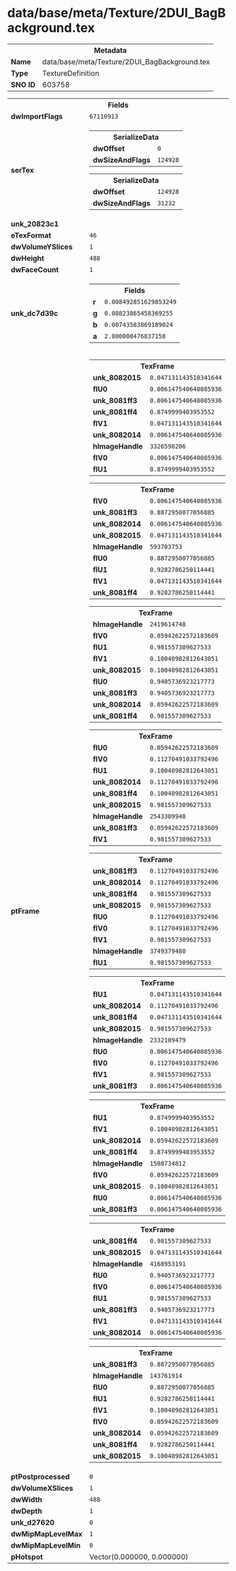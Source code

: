 <h1>data/base/meta/Texture/2DUI_BagBackground.tex</h1><table><tr><th colspan="100%">Metadata</th></tr><tr><td><b>Name</b></td><td>data/base/meta/Texture/2DUI_BagBackground.tex</td></tr><tr><td><b>Type</b></td><td>TextureDefinition</td></tr><tr><td><b>SNO ID</b></td><td>603758</td></tr></table>

<table><tr><th colspan="100%">Fields</th></tr><tr><td><b>dwImportFlags</b></td><td><code>67110913</code></td></tr><tr><td><b>serTex</b></td><td><table><tr><th colspan="100%">SerializeData</th></tr><tr><td><b>dwOffset</b></td><td><code>0</code></td></tr><tr><td><b>dwSizeAndFlags</b></td><td><code>124928</code></td></tr></table>


<table><tr><th colspan="100%">SerializeData</th></tr><tr><td><b>dwOffset</b></td><td><code>124928</code></td></tr><tr><td><b>dwSizeAndFlags</b></td><td><code>31232</code></td></tr></table>


</td></tr><tr><td><b>unk_20823c1</b></td><td></td></tr><tr><td><b>eTexFormat</b></td><td><code>46</code></td></tr><tr><td><b>dwVolumeYSlices</b></td><td><code>1</code></td></tr><tr><td><b>dwHeight</b></td><td><code>488</code></td></tr><tr><td><b>dwFaceCount</b></td><td><code>1</code></td></tr><tr><td><b>unk_dc7d39c</b></td><td><table><tr><th colspan="100%">Fields</th></tr><tr><td><b>r</b></td><td><code>0.008492851629853249</code></td></tr><tr><td><b>g</b></td><td><code>0.00823865458369255</code></td></tr><tr><td><b>b</b></td><td><code>0.00743583869189024</code></td></tr><tr><td><b>a</b></td><td><code>2.000000476837158</code></td></tr></table>

</td></tr><tr><td><b>ptFrame</b></td><td><table><tr><th colspan="100%">TexFrame</th></tr><tr><td><b>unk_8082015</b></td><td><code>0.047131143510341644</code></td></tr><tr><td><b>flU0</b></td><td><code>0.006147540640085936</code></td></tr><tr><td><b>unk_8081ff3</b></td><td><code>0.006147540640085936</code></td></tr><tr><td><b>unk_8081ff4</b></td><td><code>0.8749999403953552</code></td></tr><tr><td><b>flV1</b></td><td><code>0.047131143510341644</code></td></tr><tr><td><b>unk_8082014</b></td><td><code>0.006147540640085936</code></td></tr><tr><td><b>hImageHandle</b></td><td><code>3326598206</code></td></tr><tr><td><b>flV0</b></td><td><code>0.006147540640085936</code></td></tr><tr><td><b>flU1</b></td><td><code>0.8749999403953552</code></td></tr></table>


<table><tr><th colspan="100%">TexFrame</th></tr><tr><td><b>flV0</b></td><td><code>0.006147540640085936</code></td></tr><tr><td><b>unk_8081ff3</b></td><td><code>0.8872950077056885</code></td></tr><tr><td><b>unk_8082014</b></td><td><code>0.006147540640085936</code></td></tr><tr><td><b>unk_8082015</b></td><td><code>0.047131143510341644</code></td></tr><tr><td><b>hImageHandle</b></td><td><code>593703753</code></td></tr><tr><td><b>flU0</b></td><td><code>0.8872950077056885</code></td></tr><tr><td><b>flU1</b></td><td><code>0.9282786250114441</code></td></tr><tr><td><b>flV1</b></td><td><code>0.047131143510341644</code></td></tr><tr><td><b>unk_8081ff4</b></td><td><code>0.9282786250114441</code></td></tr></table>


<table><tr><th colspan="100%">TexFrame</th></tr><tr><td><b>hImageHandle</b></td><td><code>2419614748</code></td></tr><tr><td><b>flV0</b></td><td><code>0.05942622572183609</code></td></tr><tr><td><b>flU1</b></td><td><code>0.981557309627533</code></td></tr><tr><td><b>flV1</b></td><td><code>0.10040982812643051</code></td></tr><tr><td><b>unk_8082015</b></td><td><code>0.10040982812643051</code></td></tr><tr><td><b>flU0</b></td><td><code>0.9405736923217773</code></td></tr><tr><td><b>unk_8081ff3</b></td><td><code>0.9405736923217773</code></td></tr><tr><td><b>unk_8082014</b></td><td><code>0.05942622572183609</code></td></tr><tr><td><b>unk_8081ff4</b></td><td><code>0.981557309627533</code></td></tr></table>


<table><tr><th colspan="100%">TexFrame</th></tr><tr><td><b>flU0</b></td><td><code>0.05942622572183609</code></td></tr><tr><td><b>flV0</b></td><td><code>0.11270491033792496</code></td></tr><tr><td><b>flU1</b></td><td><code>0.10040982812643051</code></td></tr><tr><td><b>unk_8082014</b></td><td><code>0.11270491033792496</code></td></tr><tr><td><b>unk_8081ff4</b></td><td><code>0.10040982812643051</code></td></tr><tr><td><b>unk_8082015</b></td><td><code>0.981557309627533</code></td></tr><tr><td><b>hImageHandle</b></td><td><code>2543309940</code></td></tr><tr><td><b>unk_8081ff3</b></td><td><code>0.05942622572183609</code></td></tr><tr><td><b>flV1</b></td><td><code>0.981557309627533</code></td></tr></table>


<table><tr><th colspan="100%">TexFrame</th></tr><tr><td><b>unk_8081ff3</b></td><td><code>0.11270491033792496</code></td></tr><tr><td><b>unk_8082014</b></td><td><code>0.11270491033792496</code></td></tr><tr><td><b>unk_8081ff4</b></td><td><code>0.981557309627533</code></td></tr><tr><td><b>unk_8082015</b></td><td><code>0.981557309627533</code></td></tr><tr><td><b>flU0</b></td><td><code>0.11270491033792496</code></td></tr><tr><td><b>flV0</b></td><td><code>0.11270491033792496</code></td></tr><tr><td><b>flV1</b></td><td><code>0.981557309627533</code></td></tr><tr><td><b>hImageHandle</b></td><td><code>3749379480</code></td></tr><tr><td><b>flU1</b></td><td><code>0.981557309627533</code></td></tr></table>


<table><tr><th colspan="100%">TexFrame</th></tr><tr><td><b>flU1</b></td><td><code>0.047131143510341644</code></td></tr><tr><td><b>unk_8082014</b></td><td><code>0.11270491033792496</code></td></tr><tr><td><b>unk_8081ff4</b></td><td><code>0.047131143510341644</code></td></tr><tr><td><b>unk_8082015</b></td><td><code>0.981557309627533</code></td></tr><tr><td><b>hImageHandle</b></td><td><code>2332109479</code></td></tr><tr><td><b>flU0</b></td><td><code>0.006147540640085936</code></td></tr><tr><td><b>flV0</b></td><td><code>0.11270491033792496</code></td></tr><tr><td><b>flV1</b></td><td><code>0.981557309627533</code></td></tr><tr><td><b>unk_8081ff3</b></td><td><code>0.006147540640085936</code></td></tr></table>


<table><tr><th colspan="100%">TexFrame</th></tr><tr><td><b>flU1</b></td><td><code>0.8749999403953552</code></td></tr><tr><td><b>flV1</b></td><td><code>0.10040982812643051</code></td></tr><tr><td><b>unk_8082014</b></td><td><code>0.05942622572183609</code></td></tr><tr><td><b>unk_8081ff4</b></td><td><code>0.8749999403953552</code></td></tr><tr><td><b>hImageHandle</b></td><td><code>1508734812</code></td></tr><tr><td><b>flV0</b></td><td><code>0.05942622572183609</code></td></tr><tr><td><b>unk_8082015</b></td><td><code>0.10040982812643051</code></td></tr><tr><td><b>flU0</b></td><td><code>0.006147540640085936</code></td></tr><tr><td><b>unk_8081ff3</b></td><td><code>0.006147540640085936</code></td></tr></table>


<table><tr><th colspan="100%">TexFrame</th></tr><tr><td><b>unk_8081ff4</b></td><td><code>0.981557309627533</code></td></tr><tr><td><b>unk_8082015</b></td><td><code>0.047131143510341644</code></td></tr><tr><td><b>hImageHandle</b></td><td><code>4168953191</code></td></tr><tr><td><b>flU0</b></td><td><code>0.9405736923217773</code></td></tr><tr><td><b>flV0</b></td><td><code>0.006147540640085936</code></td></tr><tr><td><b>flU1</b></td><td><code>0.981557309627533</code></td></tr><tr><td><b>unk_8081ff3</b></td><td><code>0.9405736923217773</code></td></tr><tr><td><b>flV1</b></td><td><code>0.047131143510341644</code></td></tr><tr><td><b>unk_8082014</b></td><td><code>0.006147540640085936</code></td></tr></table>


<table><tr><th colspan="100%">TexFrame</th></tr><tr><td><b>unk_8081ff3</b></td><td><code>0.8872950077056885</code></td></tr><tr><td><b>hImageHandle</b></td><td><code>143761914</code></td></tr><tr><td><b>flU0</b></td><td><code>0.8872950077056885</code></td></tr><tr><td><b>flU1</b></td><td><code>0.9282786250114441</code></td></tr><tr><td><b>flV1</b></td><td><code>0.10040982812643051</code></td></tr><tr><td><b>flV0</b></td><td><code>0.05942622572183609</code></td></tr><tr><td><b>unk_8082014</b></td><td><code>0.05942622572183609</code></td></tr><tr><td><b>unk_8081ff4</b></td><td><code>0.9282786250114441</code></td></tr><tr><td><b>unk_8082015</b></td><td><code>0.10040982812643051</code></td></tr></table>


</td></tr><tr><td><b>ptPostprocessed</b></td><td><code>0</code></td></tr><tr><td><b>dwVolumeXSlices</b></td><td><code>1</code></td></tr><tr><td><b>dwWidth</b></td><td><code>488</code></td></tr><tr><td><b>dwDepth</b></td><td><code>1</code></td></tr><tr><td><b>unk_d27620</b></td><td><code>0</code></td></tr><tr><td><b>dwMipMapLevelMax</b></td><td><code>1</code></td></tr><tr><td><b>dwMipMapLevelMin</b></td><td><code>0</code></td></tr><tr><td><b>pHotspot</b></td><td>Vector(0.000000, 0.000000)</td></tr></table>

